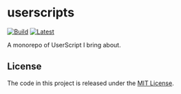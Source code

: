 # userscripts

[![Build](https://github.com/mogeko/userscripts/actions/workflows/build.yml/badge.svg)](https://github.com/mogeko/userscripts/actions/workflows/build.yml)
[![Latest](https://img.shields.io/badge/dynamic/json?color=ff69b4&label=Latest&query=%24.date&url=https%3A%2F%2Fuserscripts.mogeko.me%2Findex.json)](https://userscripts.mogeko.me)

A monorepo of UserScript I bring about.

## License

The code in this project is released under the [MIT License](./LICENSE).
